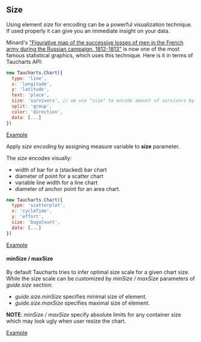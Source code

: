 ## Size
Using element *size* for encoding can be a powerful visualization technique. If used properly it can give you an immediate insight on your data.

Minard's ["Figurative map of the successive losses of men in the French army during the Russian campaign, 1812-1813"](https://en.wikipedia.org/wiki/Charles_Joseph_Minard) is now one of the most famous statistical graphics, which uses this technique. Here is it in terms of Taucharts API:

```javascript
new Taucharts.Chart({
  type: 'line',
  x: 'longitude',
  y: 'latitude',
  text: 'place',
  size: 'survivors', // we use "size" to encode amount of survivors by line width
  split: 'group',
  color: 'direction',
  data: [...]
})
```
[Example](https://jsfiddle.net/taucharts/0bu5oo8b/76/)

Apply *size encoding* by assigning measure variable to **size** parameter.

The *size* encodes visually:
- width of bar for a (stacked) bar chart
- diameter of point for a scatter chart
- variable line width for a line chart
- diameter of anchor point for an area chart.

```javascript
new Taucharts.Chart({
  type: 'scatterplot',
  x: 'cycleTime',
  y: 'effort',
  size: 'bugsCount',
  data: [...]
})
```

[Example](https://jsfiddle.net/taucharts/oLcub5h3/4/)

#### minSize / maxSize

By default Taucharts tries to infer optimal size scale for a given chart size. While the size scale can be customized by *minSize / maxSize* parameters of *guide.size* section:
- *guide.size.minSize* specifies minimal size of element.
- *guide.size.maxSize* specifies maximal size of element.

**NOTE**: *minSize / maxSize* specify absolute limits for any container size which may look ugly when user resize the chart.

[Example](https://jsfiddle.net/taucharts/jb87feLj/5/)